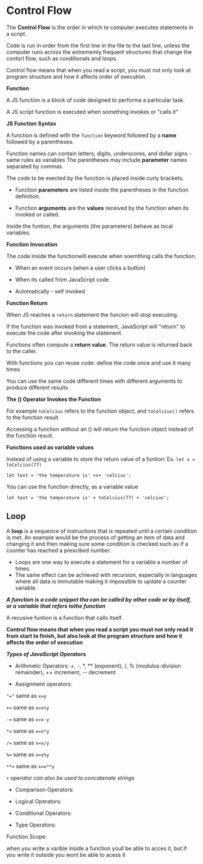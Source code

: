 # Control Flow 

The **Control Flow** is the order in which te computer executes statements in a script.

Code is run in order from the first line in the file to the last line, unless the computer runs across the extrememly frequent structures that change the contorl flow, such as conditionals and loops.

Control flow means that when you read a script, you must not only look at program structure and how it affects order of execution.

**Function**

A JS function is a block of code designed to performa a particular task.

A JS script function is executed when something invokes or "calls it"

**JS Function Syntax**

A function is defined with the `function` keyword followed by a **name**
followed by a parentheses.

Function names can contain letters, digits, underscores, and dollar signs - same rules as variables
The parentheses may include **parameter** names separated by commas.

The code to be exected by the function is placed inside curly brackets.

* Function **parameters** are listed inside the parentheses in the function definition.

* Function **arguments** are the **values** received by the function when its invoked or called. 

Inside the funtion, the arguments (the parameters) behave as local variables. 

**Function Invocation**

The code inside the functionwill execute when soemthing calls the function. 

* When an event occurs (when a user clicks a button)

* When its called from JavaScript code

* Automatically - self invoked

**Function Return**

When JS reaches a `return` statement the funcion will stop executing.

If the function was invoked from a statement, JavaScript will "return" to execute the code after invoking the statement.

Functions often compute a **return value**. The return value is returned back to the caller. 

With functions you can reuse code: define the code once and use it many times

You can use the same code different times with different arguments to produce different results

**The () Operator Invokes the Function**

For example `toCelcius` refers to the function object, and `toCelcius()` refers to the function result

Accessing a function without an () will return the function object instead of the function result. 

**Functions used as variable values**

Instead of using a variable to store the return value of a funtion:
Ex. `let x = toCelcius(77)`

`let text = 'the temperature is' +x+ 'celcius';`

You can use the function directly, as a variable value

`let text = 'the temperature is' + toCelcius(77) + 'celcius'; `

## **Loop**

A **loop** is a  sequence of instructions that is repeated until a certain condition is met. An example would be the process of getting an item of data and changing it and then making sure some condition is checked such as if a counter has reached a prescibed number.

* Loops are one way to execute a statement for a variable a number of times. 
* The same effect can be achieved with recursion, especially in languages where all data is immutable making it impossible to update a counter variable. 

***A function is a code snippet tha can be called by other code or by itself, or a variable that refers tothe function***

A recusive funtion is a function that calls itself. 

**Control flow means that when you read a script you must not only read it from start to finish, but also look at the program structure and how it affects the order of execution**

***Types of JavaScript Operators***

* Arithmetic Operators: +, -, *, ** (exponent), /, % (modulus-division remainder), ++ increment, -- decrement

* Assignment operators: 

`"="` same as `x=y`

`+=` same as `x=x+y`

`-=` same as `x=x-y`

`*=` same as `x=x*y`

`/=` same as `x=x/y`

`%=` same as `x=x%y`

`**=` same as `x=x**y`

*`+` operator can also be used to concatenate strings*

* Comparison Operators:

* Logical Operators:

* Conditional Operators:

* Type Operators:


Function Scope:

when you write a varible inside a function youll be able to acces it, but if you write it outside you wont be able to acess it 

